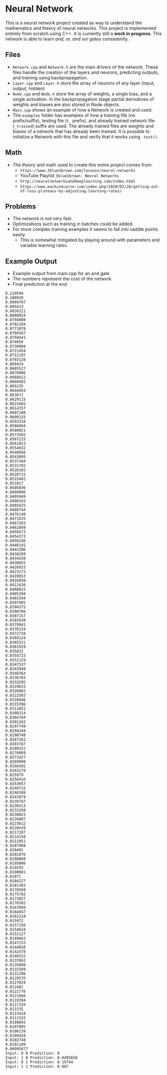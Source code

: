 # Neural Network

This is a neural network project created as way to understand the mathematics and theory
of neural networks. This project is implemented entirely from scratch using C++. It is
currently still a **work in progress**. This network is able to learn _and, or, and xor gates_ consistently. 


## Files

* `Network.cpp` and `Network.h` are the main drivers of the network. These files handle the creation of the layers and neurons, predicting outputs, and training using backpropagation.
* `Layer.cpp` and `Layer.h` store the array of neurons of any layer (input, output, hidden)
* `Node.cpp` and `Node.h` store the array of weights, a single bias, and a single
  activation. In the backpropagation stage partial derivatives of weights and biases are
  also stored in Node objects.
* `Main.cpp` shows an example of how a Network is created and used.
* The `examples` folder has examples of how a training file (no prefix/suffix), testing
  file (`t_` prefix), and already trained network file (`_trained`) suffix are used. The
  already trained files are weights and biases of a network that has already been
  trained. It is possible to initialize a Network with this file and verify that it
  works using `.test()`.

## Math
* The theory and math used to create this entire project comes from:
    * `https://www.3blue1brown.com/lessons/neural-networks`
    * YouTube Playlist `3blue1brown: Neural Networks`
    * `http://neuralnetworksanddeeplearning.com/index.html`
    * `https://www.machinecurve.com/index.php/2020/02/26/getting-out-of-loss-plateaus-by-adjusting-learning-rates/`

## Problems
* The network is not very fast.
* Optimizations such as training in batches could be added.
* For more complex training examples it seems to fall into saddle points easily.
    * This is somewhat mitigated by playing around with parameters and variable learning
      rates.

## Example Output
* Example output from main.cpp for an and gate
* The numbers represent the cost of the network
* Final prediction at the end
```
0.124594
0.100928
0.0904707
0.085413
0.0826221
0.0808024
0.0794089
0.0782104
0.0771079
0.0760587
0.0750441
0.074056
0.0730904
0.0721454
0.0712197
0.0703128
0.069424
0.0685527
0.0676986
0.0668612
0.0660402
0.065235
0.0644454
0.063671
0.0629115
0.0621665
0.0614357
0.0607188
0.0600155
0.0593318
0.0586604
0.0580021
0.0573565
0.0567233
0.0561023
0.0554932
0.0548956
0.0543095
0.0537344
0.0531702
0.0526165
0.0520733
0.0515402
0.051017
0.0505036
0.0499996
0.0495049
0.0490193
0.0485425
0.0480744
0.0476148
0.0471635
0.0467203
0.0462849
0.0458573
0.0454373
0.0450246
0.0446191
0.0442206
0.0438289
0.0434439
0.0430655
0.0426933
0.0423273
0.0419653
0.0416038
0.0412426
0.0408815
0.0405204
0.0401594
0.0397985
0.0394375
0.0390766
0.0387157
0.0383549
0.0379941
0.0376334
0.0372728
0.0369124
0.0365521
0.0361919
0.035832
0.0354723
0.0351129
0.0347537
0.0343949
0.0340364
0.0336783
0.0333205
0.0329633
0.0326065
0.0322503
0.0318946
0.0315396
0.0311851
0.0308314
0.0304784
0.0301262
0.0297749
0.0294244
0.0290748
0.0287262
0.0283787
0.0280322
0.0276869
0.0273427
0.0269998
0.0266582
0.0263179
0.025979
0.0256416
0.0253057
0.0249715
0.0246388
0.0243079
0.0239787
0.0236513
0.0233258
0.0230023
0.0226807
0.0223612
0.0220439
0.0217287
0.0214158
0.0211051
0.0207968
0.020491
0.0201876
0.0198868
0.0195886
0.019293
0.0190001
0.01871
0.0184227
0.0181383
0.0178568
0.0175782
0.0173027
0.0170302
0.0167609
0.0164947
0.0162318
0.015972
0.0157156
0.0154624
0.0152127
0.0149663
0.0147233
0.0144838
0.0142478
0.0140152
0.0137862
0.0135608
0.0133389
0.0131206
0.0129535
0.0127029
0.012481
0.0122776
0.0121666
0.0119394
0.0117334
0.011535
0.0113418
0.0111533
0.0109693
0.0107895
0.0106139
0.0104424
0.0102748
0.0101109
0.00995077
Input: 0 0 Prediction: 0 
Input: 1 0 Prediction: 0.0495656 
Input: 0 1 Prediction: 0.19744 
Input: 1 1 Prediction: 0.807
`
